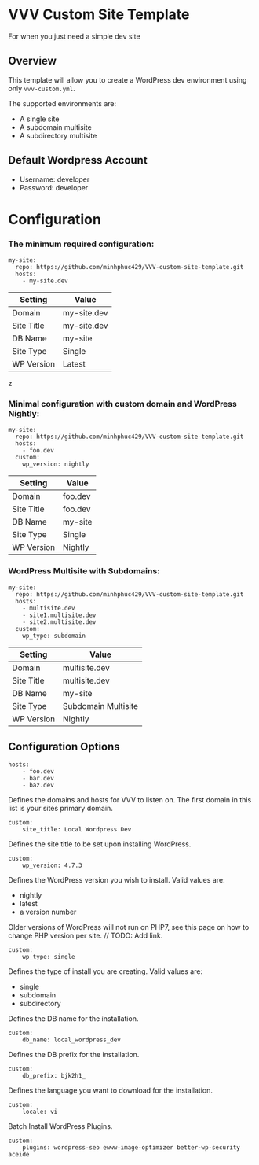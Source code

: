 # VVV Custom Site Template
For when you just need a simple dev site

## Overview
This template will allow you to create a WordPress dev environment using only `vvv-custom.yml`.

The supported environments are:
- A single site
- A subdomain multisite
- A subdirectory multisite

## Default Wordpress Account
- Username: developer
- Password: developer

# Configuration

### The minimum required configuration:

```
my-site:
  repo: https://github.com/minhphuc429/VVV-custom-site-template.git
  hosts:
    - my-site.dev
```
| Setting    | Value       |
|------------|-------------|
| Domain     | my-site.dev |
| Site Title | my-site.dev |
| DB Name    | my-site     |
| Site Type  | Single      |
| WP Version | Latest      |
z
### Minimal configuration with custom domain and WordPress Nightly:

```
my-site:
  repo: https://github.com/minhphuc429/VVV-custom-site-template.git
  hosts:
    - foo.dev
  custom:
    wp_version: nightly
```
| Setting    | Value       |
|------------|-------------|
| Domain     | foo.dev     |
| Site Title | foo.dev     |
| DB Name    | my-site     |
| Site Type  | Single      |
| WP Version | Nightly     |

### WordPress Multisite with Subdomains:

```
my-site:
  repo: https://github.com/minhphuc429/VVV-custom-site-template.git
  hosts:
    - multisite.dev
    - site1.multisite.dev
    - site2.multisite.dev
  custom:
    wp_type: subdomain
```
| Setting    | Value               |
|------------|---------------------|
| Domain     | multisite.dev       |
| Site Title | multisite.dev       |
| DB Name    | my-site             |
| Site Type  | Subdomain Multisite |
| WP Version | Nightly             |

## Configuration Options

```
hosts:
    - foo.dev
    - bar.dev
    - baz.dev
```
Defines the domains and hosts for VVV to listen on. 
The first domain in this list is your sites primary domain.

```
custom:
    site_title: Local Wordpress Dev
```
Defines the site title to be set upon installing WordPress.

```
custom:
    wp_version: 4.7.3
```
Defines the WordPress version you wish to install.
Valid values are:
- nightly
- latest
- a version number

Older versions of WordPress will not run on PHP7, see this page on how to change PHP version per site. // TODO: Add link.

```
custom:
    wp_type: single
```
Defines the type of install you are creating.
Valid values are:
- single
- subdomain
- subdirectory

Defines the DB name for the installation.
```
custom:
    db_name: local_wordpress_dev
```

Defines the DB prefix for the installation.
```
custom:
    db_prefix: bjk2h1_
```

Defines the language you want to download for the installation.
```
custom:
    locale: vi
```

Batch Install WordPress Plugins.
```
custom:
    plugins: wordpress-seo ewww-image-optimizer better-wp-security aceide
```
